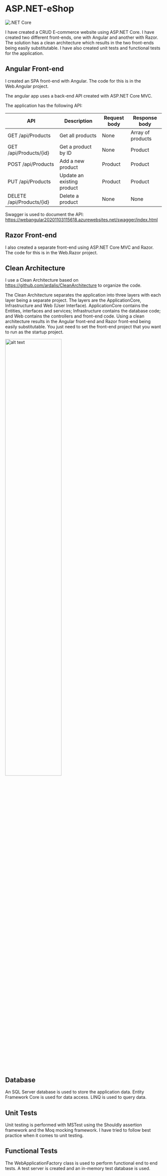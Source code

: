 # ASP.NET-eShop

![.NET Core](https://github.com/gchurch/Ganges/workflows/.NET%20Core/badge.svg?branch=master)

I have created a CRUD E-commerce website using ASP.NET Core. I have created two different front-ends, one with Angular and another with Razor. The solution has a clean architecture which results in the two front-ends being easily substitutable. I have also created unit tests and functional tests for the application.

## Angular Front-end

I created an SPA front-end with Angular. The code for this is in the Web.Angular project.

The angular app uses a back-end API created with ASP.NET Core MVC.

The application has the following API:

| API                       | Description                | Request body | Response body     |
| ------------------------- | -------------------------- | ------------ | ----------------- |
| GET /api/Products         | Get all products           | None         | Array of products |
| GET /api/Products/{id}    | Get a product by ID        | None         | Product           |
| POST /api/Products        | Add a new product          | Product      | Product           |
| PUT /api/Products         | Update an existing product | Product      | Product           |
| DELETE /api/Products/{id} | Delete a product           | None         | None              |

Swagger is used to document the API: https://webangular20201103115618.azurewebsites.net/swagger/index.html

## Razor Front-end

I also created a separate front-end using ASP.NET Core MVC and Razor. The code for this is in the Web.Razor project.

## Clean Architecture

I use a Clean Architecture based on https://github.com/ardalis/CleanArchitecture to organize the code.

The Clean Architecture separates the application into three layers with each layer being a separate project. The layers are the ApplicationCore, Infrastructure and Web (User Interface). ApplicationCore contains the Entities, interfaces and services; Infrastructure contains the database code; and Web contains the controllers and front-end code. Using a clean architecture results in the Angular front-end and Razor front-end being easily substitutable. You just need to set the front-end project that you want to run as the startup project.

<img src="https://miro.medium.com/max/2750/0*lwCWXSNctrUUYeLR.png" alt="alt text" width="60%">

## Database

An SQL Server database is used to store the application data. Entity Framework Core is used for data access. LINQ is used to query data.

## Unit Tests

Unit testing is performed with MSTest using the Shouldly assertion framework and the Moq mocking framework. I have tried to follow best practice when it comes to unit testing.

## Functional Tests

The WebApplicationFactory class is used to perform functional end to end tests. A test server is created and an in-memory test database is used.
